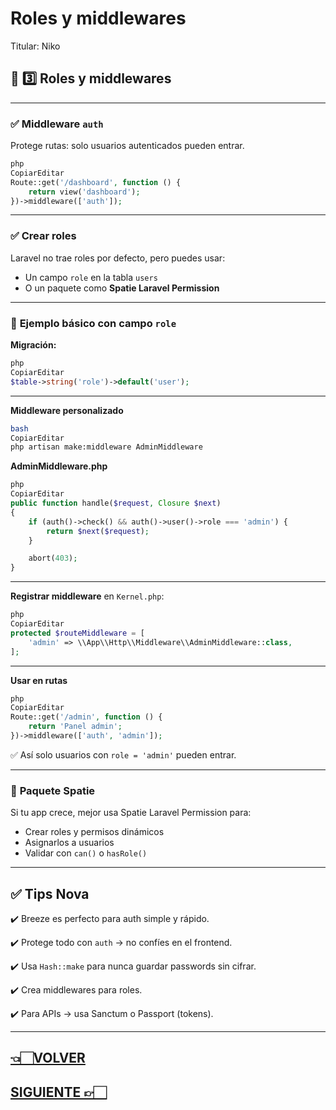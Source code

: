 # Roles y middlewares

Titular: Niko

## 🚦 **3️⃣ Roles y middlewares**

---

### ✅ **Middleware `auth`**

Protege rutas: solo usuarios autenticados pueden entrar.

```php
php
CopiarEditar
Route::get('/dashboard', function () {
    return view('dashboard');
})->middleware(['auth']);

```

---

### ✅ **Crear roles**

Laravel no trae roles por defecto, pero puedes usar:

- Un campo `role` en la tabla `users`
- O un paquete como **Spatie Laravel Permission**

---

### 📌 **Ejemplo básico con campo `role`**

**Migración:**

```php
php
CopiarEditar
$table->string('role')->default('user');

```

---

**Middleware personalizado**

```bash
bash
CopiarEditar
php artisan make:middleware AdminMiddleware

```

**AdminMiddleware.php**

```php
php
CopiarEditar
public function handle($request, Closure $next)
{
    if (auth()->check() && auth()->user()->role === 'admin') {
        return $next($request);
    }

    abort(403);
}

```

---

**Registrar middleware** en `Kernel.php`:

```php
php
CopiarEditar
protected $routeMiddleware = [
    'admin' => \\App\\Http\\Middleware\\AdminMiddleware::class,
];

```

---

**Usar en rutas**

```php
php
CopiarEditar
Route::get('/admin', function () {
    return 'Panel admin';
})->middleware(['auth', 'admin']);

```

✅ Así solo usuarios con `role = 'admin'` pueden entrar.

---

### 📌 **Paquete Spatie**

Si tu app crece, mejor usa Spatie Laravel Permission para:

- Crear roles y permisos dinámicos
- Asignarlos a usuarios
- Validar con `can()` o `hasRole()`

---

## ✅ **Tips Nova**

✔️ Breeze es perfecto para auth simple y rápido.

✔️ Protege todo con `auth` → no confíes en el frontend.

✔️ Usa `Hash::make` para nunca guardar passwords sin cifrar.

✔️ Crea middlewares para roles.

✔️ Para APIs → usa Sanctum o Passport (tokens).

---

## [👈🏻VOLVER](Registro,%20login%20y%20logout.md)

## [SIGUIENTE 👉🏻](0.%20Laravel%20index.md)
